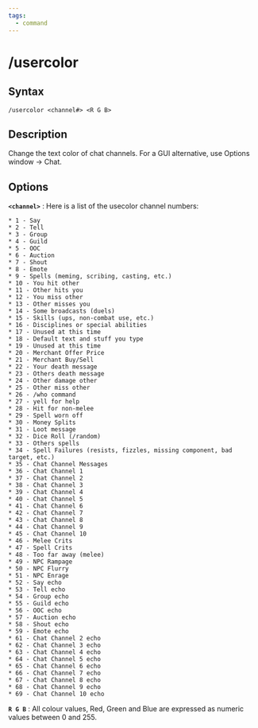 ```yaml
---
tags:
  - command
---
```


# /usercolor

## Syntax

<!--cmd-syntax-start-->
```eqcommand
/usercolor <channel#> <R G B>
```
<!--cmd-syntax-end-->

## Description

<!--cmd-desc-start-->
Change the text color of chat channels. For a GUI alternative, use Options window -> Chat.
<!--cmd-desc-end-->

## Options

**`<channel>`**
:   Here is a list of the usecolor channel numbers:

    * 1 - Say
    * 2 - Tell
    * 3 - Group
    * 4 - Guild
    * 5 - OOC
    * 6 - Auction
    * 7 - Shout
    * 8 - Emote
    * 9 - Spells (meming, scribing, casting, etc.)
    * 10 - You hit other
    * 11 - Other hits you
    * 12 - You miss other
    * 13 - Other misses you
    * 14 - Some broadcasts (duels)
    * 15 - Skills (ups, non-combat use, etc.)
    * 16 - Disciplines or special abilities
    * 17 - Unused at this time
    * 18 - Default text and stuff you type
    * 19 - Unused at this time
    * 20 - Merchant Offer Price
    * 21 - Merchant Buy/Sell
    * 22 - Your death message
    * 23 - Others death message
    * 24 - Other damage other
    * 25 - Other miss other
    * 26 - /who command
    * 27 - yell for help
    * 28 - Hit for non-melee
    * 29 - Spell worn off
    * 30 - Money Splits
    * 31 - Loot message
    * 32 - Dice Roll (/random)
    * 33 - Others spells
    * 34 - Spell Failures (resists, fizzles, missing component, bad target, etc.)
    * 35 - Chat Channel Messages
    * 36 - Chat Channel 1
    * 37 - Chat Channel 2
    * 38 - Chat Channel 3
    * 39 - Chat Channel 4
    * 40 - Chat Channel 5
    * 41 - Chat Channel 6
    * 42 - Chat Channel 7
    * 43 - Chat Channel 8
    * 44 - Chat Channel 9
    * 45 - Chat Channel 10
    * 46 - Melee Crits
    * 47 - Spell Crits
    * 48 - Too far away (melee)
    * 49 - NPC Rampage
    * 50 - NPC Flurry
    * 51 - NPC Enrage
    * 52 - Say echo
    * 53 - Tell echo
    * 54 - Group echo
    * 55 - Guild echo
    * 56 - OOC echo
    * 57 - Auction echo
    * 58 - Shout echo
    * 59 - Emote echo
    * 61 - Chat Channel 2 echo
    * 62 - Chat Channel 3 echo
    * 63 - Chat Channel 4 echo
    * 64 - Chat Channel 5 echo
    * 65 - Chat Channel 6 echo
    * 66 - Chat Channel 7 echo
    * 67 - Chat Channel 8 echo
    * 68 - Chat Channel 9 echo
    * 69 - Chat Channel 10 echo

**`R G B`**
:   All colour values, Red, Green and Blue are expressed as numeric values between 0 and 255.
